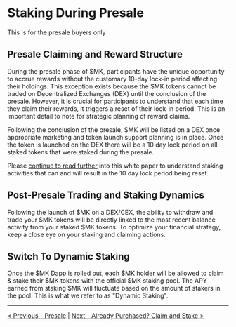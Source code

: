 # Staking During Presale

This is for the presale buyers only

## Presale Claiming and Reward Structure

During the presale phase of $MK, participants have the unique opportunity to accrue rewards without the customary 10-day lock-in period affecting their holdings. This exception exists because the $MK tokens cannot be traded on Decentralized Exchanges (DEX) until the conclusion of the presale. However, it is crucial for participants to understand that each time they claim their rewards, it triggers a reset of their lock-in period. This is an important detail to note for strategic planning of reward claims.

Following the conclusion of the presale, $MK will be listed on a DEX once appropriate marketing and token launch support planning is in place. Once the token is launched on the DEX there will be a 10 day lock period on all staked tokens that were staked during the presale. 

Please [continue to read further](#switch-to-dynamic-staking) into this white paper to understand staking activities that can and will result in the 10 day lock period being reset.

## Post-Presale Trading and Staking Dynamics

Following the launch of $MK on a DEX/CEX, the ability to withdraw and trade your $MK tokens will be directly linked to the most recent balance activity from your staked $MK tokens. To optimize your financial strategy, keep a close eye on your staking and claiming actions.

## Switch To Dynamic Staking

Once the $MK Dapp is rolled out, each $MK holder will be allowed to claim & stake their $MK tokens with the official $MK staking pool. The APY earned from staking $MK will fluctuate based on the amount of stakers in the pool. This is what we refer to as "Dynamic Staking". 

---

[< Previous - Presale](presale.md) | [Next - Already Purchased? Claim and Stake >](already-purchased-claim-and-stake.md)
